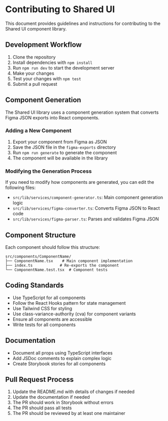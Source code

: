 # Contributing to Shared UI

This document provides guidelines and instructions for contributing to the Shared UI component library.

## Development Workflow

1. Clone the repository
2. Install dependencies with `npm install`
3. Run `npm run dev` to start the development server
4. Make your changes
5. Test your changes with `npm test`
6. Submit a pull request

## Component Generation

The Shared UI library uses a component generation system that converts Figma JSON exports into React components.

### Adding a New Component

1. Export your component from Figma as JSON
2. Save the JSON file in the `figma-exports` directory
3. Run `npm run generate` to generate the component
4. The component will be available in the library

### Modifying the Generation Process

If you need to modify how components are generated, you can edit the following files:

- `src/lib/services/component-generator.ts`: Main component generation logic
- `src/lib/services/figma-converter.ts`: Converts Figma JSON to React code
- `src/lib/services/figma-parser.ts`: Parses and validates Figma JSON

## Component Structure

Each component should follow this structure:

```
src/components/ComponentName/
├── ComponentName.tsx    # Main component implementation
├── index.ts            # Re-exports the component
└── ComponentName.test.tsx  # Component tests
```

## Coding Standards

- Use TypeScript for all components
- Follow the React Hooks pattern for state management
- Use Tailwind CSS for styling
- Use class-variance-authority (cva) for component variants
- Ensure all components are accessible
- Write tests for all components

## Documentation

- Document all props using TypeScript interfaces
- Add JSDoc comments to explain complex logic
- Create Storybook stories for all components

## Pull Request Process

1. Update the README.md with details of changes if needed
2. Update the documentation if needed
3. The PR should work in Storybook without errors
4. The PR should pass all tests
5. The PR should be reviewed by at least one maintainer